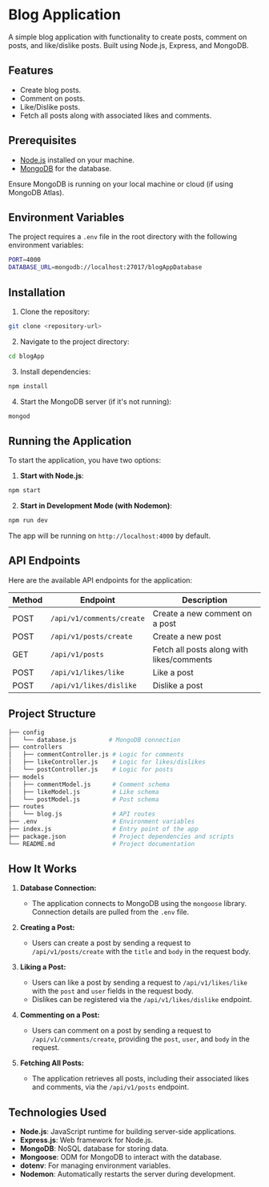 # Blog Application

A simple blog application with functionality to create posts, comment on posts, and like/dislike posts. Built using Node.js, Express, and MongoDB.

## Features
- Create blog posts.
- Comment on posts.
- Like/Dislike posts.
- Fetch all posts along with associated likes and comments.

## Prerequisites
- [Node.js](https://nodejs.org/en/download/) installed on your machine.
- [MongoDB](https://www.mongodb.com/try/download/community) for the database.
  
Ensure MongoDB is running on your local machine or cloud (if using MongoDB Atlas).

## Environment Variables
The project requires a `.env` file in the root directory with the following environment variables:

```bash
PORT=4000
DATABASE_URL=mongodb://localhost:27017/blogAppDatabase
```

## Installation

1. Clone the repository:

```bash
git clone <repository-url>
```

2. Navigate to the project directory:

```bash
cd blogApp
```

3. Install dependencies:

```bash
npm install
```

4. Start the MongoDB server (if it's not running):

```bash
mongod
```

## Running the Application

To start the application, you have two options:

1. **Start with Node.js**:

```bash
npm start
```

2. **Start in Development Mode (with Nodemon)**:

```bash
npm run dev
```

The app will be running on `http://localhost:4000` by default.

## API Endpoints

Here are the available API endpoints for the application:

| Method | Endpoint                  | Description                               |
|--------|---------------------------|-------------------------------------------|
| POST   | `/api/v1/comments/create` | Create a new comment on a post            |
| POST   | `/api/v1/posts/create`    | Create a new post                         |
| GET    | `/api/v1/posts`           | Fetch all posts along with likes/comments |
| POST   | `/api/v1/likes/like`      | Like a post                               |
| POST   | `/api/v1/likes/dislike`   | Dislike a post                            |

## Project Structure

```bash
├── config
│   └── database.js         # MongoDB connection
├── controllers
│   ├── commentController.js # Logic for comments
│   ├── likeController.js    # Logic for likes/dislikes
│   └── postController.js    # Logic for posts
├── models
│   ├── commentModel.js      # Comment schema
│   ├── likeModel.js         # Like schema
│   └── postModel.js         # Post schema
├── routes
│   └── blog.js              # API routes
├── .env                     # Environment variables
├── index.js                 # Entry point of the app
├── package.json             # Project dependencies and scripts
└── README.md                # Project documentation
```

## How It Works

1. **Database Connection:**
   - The application connects to MongoDB using the `mongoose` library. Connection details are pulled from the `.env` file.

2. **Creating a Post:**
   - Users can create a post by sending a request to `/api/v1/posts/create` with the `title` and `body` in the request body.

3. **Liking a Post:**
   - Users can like a post by sending a request to `/api/v1/likes/like` with the `post` and `user` fields in the request body.
   - Dislikes can be registered via the `/api/v1/likes/dislike` endpoint.

4. **Commenting on a Post:**
   - Users can comment on a post by sending a request to `/api/v1/comments/create`, providing the `post`, `user`, and `body` in the request.

5. **Fetching All Posts:**
   - The application retrieves all posts, including their associated likes and comments, via the `/api/v1/posts` endpoint.

## Technologies Used
- **Node.js**: JavaScript runtime for building server-side applications.
- **Express.js**: Web framework for Node.js.
- **MongoDB**: NoSQL database for storing data.
- **Mongoose**: ODM for MongoDB to interact with the database.
- **dotenv**: For managing environment variables.
- **Nodemon**: Automatically restarts the server during development.
